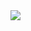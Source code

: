 <img src="https://images-ext-1.discordapp.net/external/ZHFvuy0HbaJ1vtEmr_5XeAGy2m1wAjewzuJAnK3fDK4/https/media.tenor.com/Om0KsHPqU4QAAAPo/putin-president.mp4">
